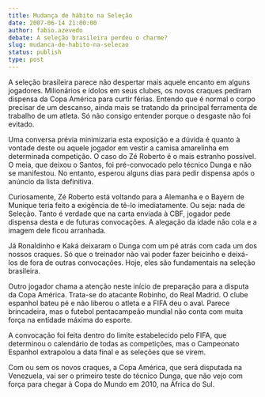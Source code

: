 ```yaml
---
title: Mudança de hábito na Seleção
date: 2007-06-14 21:00:00
author: fabio.azevedo
debate: A seleção brasileira perdeu o charme?
slug: mudanca-de-habito-na-selecao
status: publish 
type: post
---
```


A seleção brasileira parece não despertar mais aquele encanto em alguns jogadores. Milionários e ídolos em seus clubes, os novos craques pediram dispensa da Copa América para curtir férias. Entendo que é normal o corpo precisar de um descanso, ainda mais se tratando da principal ferramenta de trabalho de um atleta. Só não consigo entender porque o desgaste não foi evitado.   

  

Uma conversa prévia minimizaria esta exposição e a dúvida é quanto à vontade deste ou aquele jogador em vestir a camisa amarelinha em determinada competição. O caso do Zé Roberto é o mais estranho possível. O meia, que deixou o Santos, foi pré-convocado pelo técnico Dunga e não se manifestou. No entanto, esperou alguns dias para pedir dispensa após o anúncio da lista definitiva.  

  

Curiosamente, Zé Roberto está voltando para a Alemanha e o Bayern de Munique teria feito a exigência de tê-lo imediatamente. Ou seja: nada de Seleção. Tanto é verdade que na carta enviada à CBF, jogador pede dispensa desta e de futuras convocações. A alegação da idade não cola e a imagem dele ficou arranhada.   

  

Já Ronaldinho e Kaká deixaram o Dunga com um pé atrás com cada um dos nossos craques. Só que o treinador não vai poder fazer beicinho e deixá-los de fora de outras convocações. Hoje, eles são fundamentais na seleção brasileira.   

  

Outro jogador chama a atenção neste início de preparação para a disputa da Copa América. Trata-se do atacante Robinho, do Real Madrid. O clube espanhol bateu pé e não liberou o atleta e a FIFA deu o aval. Parece brincadeira, mas o futebol pentacampeão mundial não conta com muita força na entidade máxima do esporte.  

  

A convocação foi feita dentro do limite estabelecido pelo FIFA, que determinou o calendário de todas as competições, mas o Campeonato Espanhol extrapolou a data final e as seleções que se virem.   

  

Com ou sem os novos craques, a Copa América, que será disputada na Venezuela, vai ser o primeiro teste do técnico Dunga, que não vejo com força para chegar à Copa do Mundo em 2010, na África do Sul.
